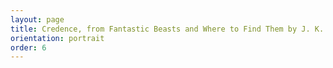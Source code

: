 ```yaml
---
layout: page
title: Credence, from Fantastic Beasts and Where to Find Them by J. K. Rowling
orientation: portrait
order: 6
---
```

